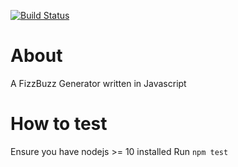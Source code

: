 [![Build Status](https://travis-ci.org/evamaina/Fizzbuzz.svg?branch=master)](https://travis-ci.org/evamaina/Fizzbuzz)

# About 

A FizzBuzz Generator written in Javascript

# How to test

Ensure you have nodejs >= 10 installed
Run `npm test`
